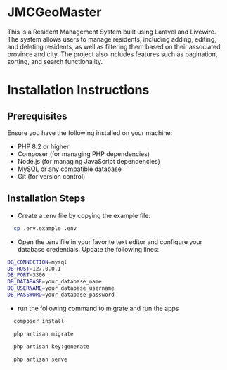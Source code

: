 # JMCGeoMaster
This is a Resident Management System built using Laravel and Livewire. The system allows users to manage residents, including adding, editing, and deleting residents, as well as filtering them based on their associated province and city. The project also includes features such as pagination, sorting, and search functionality.

# Installation Instructions
## Prerequisites
Ensure you have the following installed on your machine:
- PHP 8.2 or higher
- Composer (for managing PHP dependencies)
- Node.js (for managing JavaScript dependencies)
- MySQL or any compatible database
- Git (for version control)

## Installation Steps
- Create a .env file by copying the example file:
```bash
  cp .env.example .env
```

- Open the .env file in your favorite text editor and configure your database credentials. Update the following lines:
```bash
DB_CONNECTION=mysql
DB_HOST=127.0.0.1
DB_PORT=3306
DB_DATABASE=your_database_name
DB_USERNAME=your_database_username
DB_PASSWORD=your_database_password
```

- run the following command to migrate and run the apps
```bash
  composer install
```
```bash
  php artisan migrate
```
```bash
  php artisan key:generate
```
```bash
  php artisan serve
```
